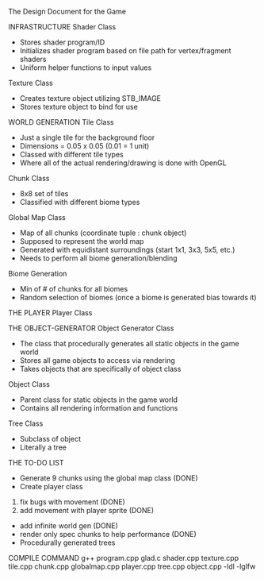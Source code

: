 The Design Document for the Game

INFRASTRUCTURE
Shader Class
- Stores shader program/ID
- Initializes shader program based on file path for vertex/fragment shaders
- Uniform helper functions to input values

Texture Class
- Creates texture object utilizing STB_IMAGE
- Stores texture object to bind for use

WORLD GENERATION
Tile Class
- Just a single tile for the background floor
- Dimensions = 0.05 x 0.05 (0.01 = 1 unit)
- Classed with different tile types
- Where all of the actual rendering/drawing is done with OpenGL

Chunk Class
- 8x8 set of tiles
- Classified with different biome types

Global Map Class
- Map of all chunks (coordinate tuple : chunk object)
- Supposed to represent the world map
- Generated with equidistant surroundings (start 1x1, 3x3, 5x5, etc.)
- Needs to perform all biome generation/blending

Biome Generation
- Min of # of chunks for all biomes
- Random selection of biomes (once a biome is generated bias towards it)

THE PLAYER
Player Class

THE OBJECT-GENERATOR
Object Generator Class
- The class that procedurally generates all static objects in the game world
- Stores all game objects to access via rendering
- Takes objects that are specifically of object class

Object Class
- Parent class for static objects in the game world
- Contains all rendering information and functions

Tree Class
- Subclass of object
- Literally a tree

THE TO-DO LIST
- Generate 9 chunks using the global map class (DONE)
- Create player class
1. fix bugs with movement (DONE)
2. add movement with player sprite (DONE)
- add infinite world gen (DONE)
- render only spec chunks to help performance (DONE)
- Procedurally generated trees

COMPILE COMMAND
g++ program.cpp glad.c shader.cpp texture.cpp tile.cpp chunk.cpp globalmap.cpp player.cpp tree.cpp object.cpp -ldl -lglfw